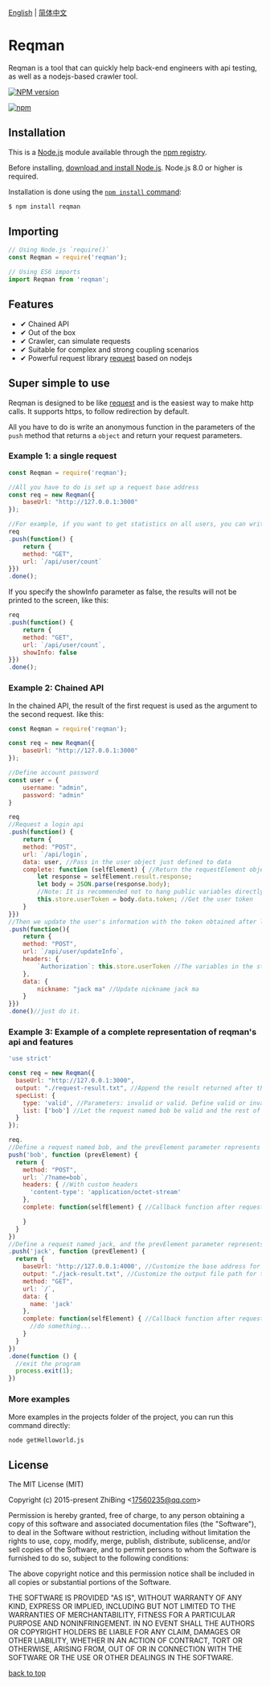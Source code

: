 [English](./README.md) | [简体中文](./Readme_cn.md)

# Reqman

Reqman is a tool that can quickly help back-end engineers with api testing, as well as a nodejs-based crawler tool.

[![NPM version](https://badge.fury.io/js/reqman.svg)](http://badge.fury.io/js/reqman)

[![npm](https://nodei.co/npm/reqman.png)](https://www.npmjs.com/package/reqman)

## Installation

This is a [Node.js](https://nodejs.org/en/) module available through the
[npm registry](https://www.npmjs.com/).

Before installing, [download and install Node.js](https://nodejs.org/en/download/).
Node.js 8.0 or higher is required.

Installation is done using the
[`npm install` command](https://docs.npmjs.com/getting-started/installing-npm-packages-locally):

```bash
$ npm install reqman
```

## Importing

```javascript
// Using Node.js `require()`
const Reqman = require('reqman');

// Using ES6 imports
import Reqman from 'reqman';
```

## Features

  * ✔︎ Chained API
  * ✔︎ Out of the box
  * ✔︎ Crawler, can simulate requests
  * ✔︎ Suitable for complex and strong coupling scenarios
  * ✔︎ Powerful request library [request](https://github.com/request/request) based on nodejs

## Super simple to use

Reqman is designed to be like [request](https://github.com/request/request) and is the easiest way to make http calls. It supports https, to follow redirection by default. 

All you have to do is write an anonymous function in the parameters of the ``push`` method that returns a ``object`` and return your request parameters.

### Example 1: a single request

```javascript
const Reqman = require('reqman');

//All you have to do is set up a request base address
const req = new Reqman({
    baseUrl: "http://127.0.0.1:3000"
});

//For example, if you want to get statistics on all users, you can write like this:
req
.push(function() {
    return {
    method: "GET",
    url: `/api/user/count`
}})
.done();
```

If you specify the showInfo parameter as false, the results will not be printed to the screen, like this:

```javascript
req
.push(function() {
    return {
    method: "GET",
    url: `/api/user/count`,
    showInfo: false
}})
.done();
```

### Example 2: Chained API

In the chained API, the result of the first request is used as the argument to the second request. like this:

```javascript
const Reqman = require('reqman');

const req = new Reqman({
    baseUrl: "http://127.0.0.1:3000"
});

//Define account password
const user = {
    username: "admin",
    password: "admin"
}

req
//Request a login api
.push(function() {
    return {
    method: "POST",
    url: `/api/login`,
    data: user, //Pass in the user object just defined to data
    complete: function (selfElement) { //Return the requestElement object of the queue
        let response = selfElement.result.response;
        let body = JSON.parse(response.body);
        //Note: It is recommended not to hang public variables directly on the reqman instance, which may override the requman properties and methods. Reqman provides a store object to store the public variables that need to be stored during the request process.
        this.store.userToken = body.data.token; //Get the user token
    }
}})
//Then we update the user's information with the token obtained after login.
.push(function(){
    return {
    method: "POST",
    url: `/api/user/updateInfo`,
    headers: {
        `Authorization`: this.store.userToken //The variables in the store can be directly used in subsequent requests.
    },
    data: {
        nickname: "jack ma" //Update nickname jack ma
    }
}})
.done()//just do it.
```

### Example 3: Example of a complete representation of reqman's api and features

```javascript
'use strict'

const req = new Reqman({
  baseUrl: "http://127.0.0.1:3000",
  output: "./request-result.txt", //Append the result returned after the request to the specified file path at the same time.
  specList: {
    type: 'valid', //Parameters: invalid or valid. Define valid or invalid requests.
    list: ['bob'] //Let the request named bob be valid and the rest of the requests invalid. If type is invalid, the opposite is true.
  }
});

req.
//Define a request named bob, and the prevElement parameter represents the requestElement object of the previous request.
push('bob', function (prevElement) { 
  return {
    method: "POST",
    url: `/?name=bob`,
    headers: { //With custom headers
      'content-type': 'application/octet-stream'
    },
    complete: function(selfElement) { //Callback function after request

    }
  }
})
//Define a request named jack, and the prevElement parameter represents the requestElement object of the previous request.
.push('jack', function (prevElement) {
  return {
    baseUrl: 'http://127.0.0.1:4000', //Customize the base address for this request
    output: "./jack-result.txt", //Customize the output file path for this request
    method: "GET",
    url: `/`,
    data: {
      name: 'jack'
    },
    complete: function(selfElement) { //Callback function after request
      //do something...
    }
  }
})
.done(function () {
  //exit the program
  process.exit(1);
})

```

### More examples

More examples in the projects folder of the project, you can run this command directly:

```bash
node getHelloworld.js
```

## License

The MIT License (MIT)

Copyright (c) 2015-present ZhiBing \<17560235@qq.com>

Permission is hereby granted, free of charge, to any person obtaining a copy of this software and associated documentation files (the "Software"), to deal in the Software without restriction, including without limitation the rights to use, copy, modify, merge, publish, distribute, sublicense, and/or sell copies of the Software, and to permit persons to whom the Software is furnished to do so, subject to the following conditions:

The above copyright notice and this permission notice shall be included in all copies or substantial portions of the Software.

THE SOFTWARE IS PROVIDED "AS IS", WITHOUT WARRANTY OF ANY KIND, EXPRESS OR IMPLIED, INCLUDING BUT NOT LIMITED TO THE WARRANTIES OF MERCHANTABILITY, FITNESS FOR A PARTICULAR PURPOSE AND NONINFRINGEMENT. IN NO EVENT SHALL THE AUTHORS OR COPYRIGHT HOLDERS BE LIABLE FOR ANY CLAIM, DAMAGES OR OTHER LIABILITY, WHETHER IN AN ACTION OF CONTRACT, TORT OR OTHERWISE, ARISING FROM, OUT OF OR IN CONNECTION WITH THE SOFTWARE OR THE USE OR OTHER DEALINGS IN THE SOFTWARE.

[back to top](#reqman)
